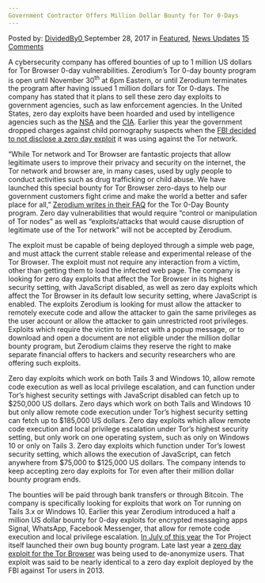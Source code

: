 ```yaml
---
Government Contractor Offers Million Dollar Bounty for Tor 0-Days
---
```

<article class="post-listing post-22812 post type-post status-publish format-standard has-post-thumbnail hentry category-deepdot-news category-news-updates tag-0days tag-bounty tag-contractor tag-dollar tag-government tag-million tag-offers tag-tor">
    <div class="post-inner">
    <p class="post-meta">
    <span>Posted by: <a href="https://www.deepdotweb.com/author/dividedby0/" title="">DividedBy0 </a></span>
    <span>September 28, 2017</span>
    <span>in <a href="https://www.deepdotweb.com/category/deepdot-news/" rel="category tag">Featured</a>, <a href="https://www.deepdotweb.com/category/news-updates/" rel="category tag">News Updates</a></span>
    <span><a href="https://www.deepdotweb.com/2017/09/28/government-contractor-offers-million-dollar-bounty-tor-0-days/#comments">15 Comments</a></span>
    </p>
    <div class="clear"></div>
    <div class="entry">
    <p>A cybersecurity company has offered bounties of up to 1 million US dollars for Tor Browser 0-day vulnerabilities. Zerodium’s Tor 0-day bounty program is open until November 30<sup>th</sup> at 6pm Eastern, or until Zerodium terminates the program after having issued 1 million dollars for Tor 0-days. The company has stated that it plans to sell these zero day exploits to government agencies, such as law enforcement agencies. In the United States, zero day exploits have been hoarded and used by intelligence agencies such as the <a href="https://www.deepdotweb.com/2016/12/26/shadow-brokers-take-zeronet-sell-stolen-nsa-exploits/">NSA</a> and the <a href="https://www.deepdotweb.com/2017/08/01/cia-android-hacking/">CIA</a>. Earlier this year the government dropped charges against child pornography suspects when the <a href="https://www.deepdotweb.com/2017/03/24/doj-drops-child-porn-charges-keep-tor-exploit-confidential/">FBI decided to not disclose a zero day exploit</a> it was using against the Tor network.</p>
    <p>“While Tor network and Tor Browser are fantastic projects that allow legitimate users to improve their privacy and security on the internet, the Tor network and browser are, in many cases, used by ugly people to conduct activities such as drug trafficking or child abuse. We have launched this special bounty for Tor Browser zero-days to help our government customers fight crime and make the world a better and safer place for all,” <a href="https://zerodium.com/tor.html">Zerodium writes in their FAQ</a> for the Tor 0-Day Bounty program. Zero day vulnerabilities that would require “control or manipulation of Tor nodes” as well as “exploits/attacks that would cause disruption of legitimate use of the Tor network” will not be accepted by Zerodium.</p>
    <p>The exploit must be capable of being deployed through a simple web page, and must attack the current stable release and experimental release of the Tor Browser. The exploit must not require any interaction from a victim, other than getting them to load the infected web page. The company is looking for zero day exploits that affect the Tor Browser in its highest security setting, with JavaScript disabled, as well as zero day exploits which affect the Tor Browser in its default low security setting, where JavaScript is enabled. The exploits Zerodium is looking for must allow the attacker to remotely execute code and allow the attacker to gain the same privileges as the user account or allow the attacker to gain unrestricted root privileges. Exploits which require the victim to interact with a popup message, or to download and open a document are not eligible under the million dollar bounty program, but Zerodium claims they reserve the right to make separate financial offers to hackers and security researchers who are offering such exploits.</p>
    <p>Zero day exploits which work on both Tails 3 and Windows 10, allow remote code execution as well as local privilege escalation, and can function under Tor’s highest security settings with JavaScript disabled can fetch up to $250,000 US dollars. Zero days which work on both Tails and Windows 10 but only allow remote code execution under Tor’s highest security setting can fetch up to $185,000 US dollars. Zero day exploits which allow remote code execution and local privilege escalation under Tor’s highest security setting, but only work on one operating system, such as only on Windows 10 or only on Tails 3. Zero day exploits which function under Tor’s lowest security setting, which allows the execution of JavaScript, can fetch anywhere from $75,000 to $125,000 US dollars. The company intends to keep accepting zero day exploits for Tor even after their million dollar bounty program ends.</p>
    <p>The bounties will be paid through bank transfers or through Bitcoin. The company is specifically looking for exploits that work on Tor running on Tails 3.x or Windows 10. Earlier this year Zerodium introduced a half a million US dollar bounty for 0-day exploits for encrypted messaging apps Signal, WhatsApp, Facebook Messenger, that allow for remote code execution and local privilege escalation. <a href="http://www.zdnet.com/article/tor-network-wants-you-to-hack-it/">In July of this year</a> the Tor Project itself launched their own bug bounty program. Late last year a <a href="https://www.deepdotweb.com/2016/12/11/firefox-zero-day-can-used-deanonymize-tor-users/">zero day exploit for the Tor Browser</a> was being used to de-anonymize users. That exploit was said to be nearly identical to a zero day exploit deployed by the FBI against Tor users in 2013.</p>
    </div>
    <span style="display:none"><a href="https://www.deepdotweb.com/tag/0days/" rel="tag">0days</a> <a href="https://www.deepdotweb.com/tag/bounty/" rel="tag">bounty</a> <a href="https://www.deepdotweb.com/tag/contractor/" rel="tag">contractor</a> <a href="https://www.deepdotweb.com/tag/dollar/" rel="tag">dollar</a> <a href="https://www.deepdotweb.com/tag/government/" rel="tag">government</a> <a href="https://www.deepdotweb.com/tag/million/" rel="tag">million</a> <a href="https://www.deepdotweb.com/tag/offers/" rel="tag">offers</a> <a href="https://www.deepdotweb.com/tag/tor/" rel="tag">tor</a></span> <span style="display:none" class="updated">2017-09-28</span>
    <div style="display:none" class="vcard author" itemprop="author" itemscope itemtype="http://schema.org/Person"><strong class="fn" itemprop="name"><a href="https://www.deepdotweb.com/author/dividedby0/" title="Posts by DividedBy0" rel="author">DividedBy0</a></strong></div>
    </div>
</article>

